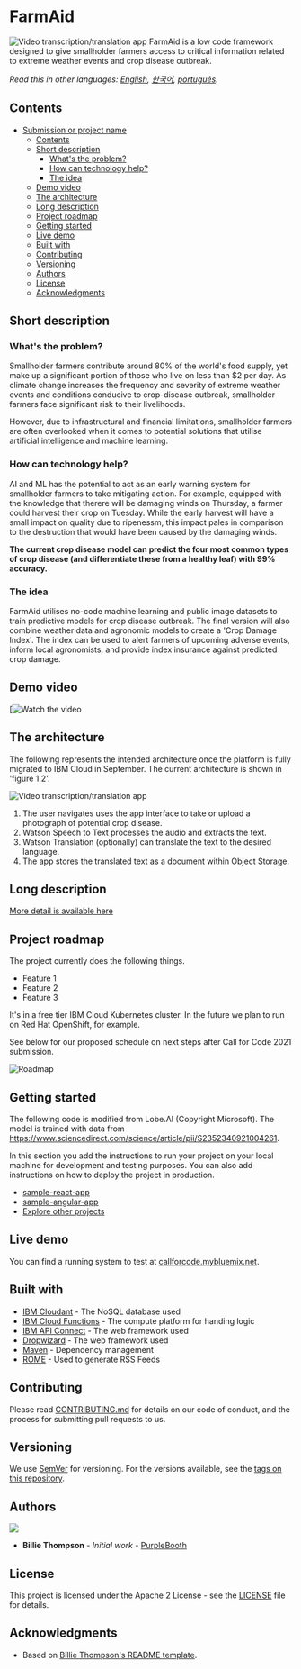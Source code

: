 # FarmAid
![Video transcription/translation app](https://github.com/farmaid/CallForCode-FarmAid/blob/main/images/Artboard.jpg?raw=true)
FarmAid is a low code framework designed to give smallholder farmers access to critical information related to extreme weather events and crop disease outbreak.

_Read this in other languages: [English](README.md), [한국어](./docs/README.ko.md), [português](./docs/README.pt_br.md)._

## Contents

- [Submission or project name](#submission-or-project-name)
  - [Contents](#contents)
  - [Short description](#short-description)
    - [What's the problem?](#whats-the-problem)
    - [How can technology help?](#how-can-technology-help)
    - [The idea](#the-idea)
  - [Demo video](#demo-video)
  - [The architecture](#the-architecture)
  - [Long description](#long-description)
  - [Project roadmap](#project-roadmap)
  - [Getting started](#getting-started)
  - [Live demo](#live-demo)
  - [Built with](#built-with)
  - [Contributing](#contributing)
  - [Versioning](#versioning)
  - [Authors](#authors)
  - [License](#license)
  - [Acknowledgments](#acknowledgments)

## Short description

### What's the problem?

Smallholder farmers contribute around 80% of the world's food supply, yet make up a significant portion of those who live on less than $2 per day. As climate change increases the frequency and severity of extreme weather events and conditions conducive to crop-disease outbreak, smallholder farmers face significant risk to their livelihoods.

However, due to infrastructural and financial limitations, smallholder farmers are often overlooked when it comes to potential solutions that utilise artificial intelligence and machine learning.

### How can technology help?

AI and ML has the potential to act as an early warning system for smallholder farmers to take mitigating action. For example, equipped with the knowledge that therere will be damaging winds on Thursday, a farmer could harvest their crop on Tuesday. While the early harvest will have a small impact on quality due to ripenessm, this impact pales in comparison to the destruction that would have been caused by the damaging winds.

<b>The current crop disease model can predict the four most common types of crop disease (and differentiate these from a healthy leaf) with 99% accuracy.</b>

### The idea

FarmAid utilises no-code machine learning and public image datasets to train predictive models for crop disease outbreak. The final version will also combine weather data and agronomic models to create a 'Crop Damage Index'. The index can be used to alert farmers of upcoming adverse events, inform local agronomists, and provide index insurance against predicted crop damage. 

## Demo video

[![Watch the video](https://youtu.be/UPsqNQ4bUFU)

## The architecture

The following represents the intended architecture once the platform is fully migrated to IBM Cloud in September.
The current architecture is shown in 'figure 1.2'.

![Video transcription/translation app](https://developer.ibm.com/developer/tutorials/cfc-starter-kit-speech-to-text-app-example/images/cfc-covid19-remote-education-diagram-2.png)

1. The user navigates uses the app interface to take or upload a photograph of potential crop disease.
2. Watson Speech to Text processes the audio and extracts the text.
3. Watson Translation (optionally) can translate the text to the desired language.
4. The app stores the translated text as a document within Object Storage.

## Long description

[More detail is available here](./docs/DESCRIPTION.md)

## Project roadmap

The project currently does the following things.

- Feature 1
- Feature 2
- Feature 3

It's in a free tier IBM Cloud Kubernetes cluster. In the future we plan to run on Red Hat OpenShift, for example.

See below for our proposed schedule on next steps after Call for Code 2021 submission.

![Roadmap](./images/roadmap.jpg)

## Getting started

The following code is modified from Lobe.AI (Copyright Microsoft). The model is trained with data from https://www.sciencedirect.com/science/article/pii/S2352340921004261.

In this section you add the instructions to run your project on your local machine for development and testing purposes. You can also add instructions on how to deploy the project in production.

- [sample-react-app](./sample-react-app/)
- [sample-angular-app](./sample-angular-app/)
- [Explore other projects](https://github.com/upkarlidder/ibmhacks)

## Live demo

You can find a running system to test at [callforcode.mybluemix.net](http://callforcode.mybluemix.net/).

## Built with

- [IBM Cloudant](https://cloud.ibm.com/catalog?search=cloudant#search_results) - The NoSQL database used
- [IBM Cloud Functions](https://cloud.ibm.com/catalog?search=cloud%20functions#search_results) - The compute platform for handing logic
- [IBM API Connect](https://cloud.ibm.com/catalog?search=api%20connect#search_results) - The web framework used
- [Dropwizard](http://www.dropwizard.io/1.0.2/docs/) - The web framework used
- [Maven](https://maven.apache.org/) - Dependency management
- [ROME](https://rometools.github.io/rome/) - Used to generate RSS Feeds

## Contributing

Please read [CONTRIBUTING.md](CONTRIBUTING.md) for details on our code of conduct, and the process for submitting pull requests to us.

## Versioning

We use [SemVer](http://semver.org/) for versioning. For the versions available, see the [tags on this repository](https://github.com/your/project/tags).

## Authors

<a href="https://github.com/Call-for-Code/Project-Sample/graphs/contributors">
  <img src="https://contributors-img.web.app/image?repo=Call-for-Code/Project-Sample" />
</a>

- **Billie Thompson** - _Initial work_ - [PurpleBooth](https://github.com/PurpleBooth)

## License

This project is licensed under the Apache 2 License - see the [LICENSE](LICENSE) file for details.

## Acknowledgments

- Based on [Billie Thompson's README template](https://gist.github.com/PurpleBooth/109311bb0361f32d87a2).
